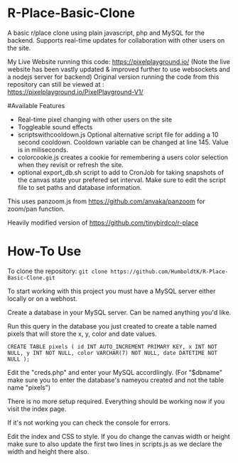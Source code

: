 # R-Place-Basic-Clone
A basic r/place clone using plain javascript, php and MySQL for the backend. 
Supports real-time updates for collaboration with other users on the site. 

My Live Website running this code: https://pixelplayground.io/ (Note the live website has been vastly updated & improved further to use websockets and a nodejs server for backend)
Original version running the code from this repository can still be viewed at : https://pixelplayground.io/PixelPlayground-V1/

#Available Features
- Real-time pixel changing with other users on the site
- Toggleable sound effects 
- scriptswithcooldown.js Optional alternative script file for adding a 10 second cooldown. Cooldown variable can be changed at line 145. Value is in miliseconds. 
- colorcookie.js creates a cookie for remembering a users color selection when they revisit or refresh the site.
- optional export_db.sh script to add to CronJob for taking snapshots of the canvas state your prefered set interval. Make sure to edit the script file to set paths and database information.


This uses panzoom.js from https://github.com/anvaka/panzoom for zoom/pan function.

Heavily modified version of https://github.com/tinybirdco/r-place

# How-To Use

To clone the repository:
`git clone https://github.com/HumboldtK/R-Place-Basic-Clone.git`

To start working with this project you must have a MySQL server either locally or on a webhost.

Create a database in your MySQL server. Can be named anything you'd like.


Run this query in the database you just created to create a table named pixels that will store the x, y, color and date values.

`CREATE TABLE pixels (
  id INT AUTO_INCREMENT PRIMARY KEY,
  x INT NOT NULL,
  y INT NOT NULL,
  color VARCHAR(7) NOT NULL,
  date DATETIME NOT NULL
);
`

Edit the "creds.php" and enter your MySQL accordlingly. 
(For "$dbname" make sure you to enter the database's nameyou created and not the table name "pixels")

There is no more setup required. Everything should be working now if you visit the index page. 


If it's not working you can check the console for errors. 


Edit the index and CSS to style. If you do change the canvas width or height make sure to also update the first two lines in scripts.js as we declare the width and height there also.
